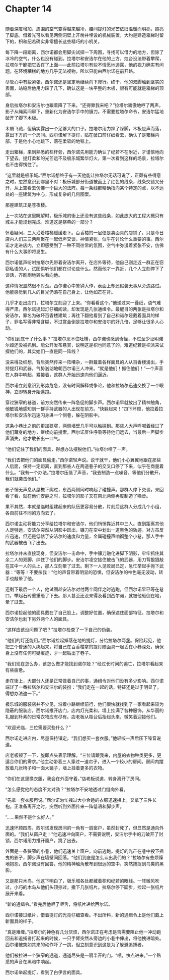 # Chapter 14

<br>
随着深度增加，周围的空气变得越来越冷，腰间提灯的光芒依旧温暖而明亮，照亮了脚底。借着光可以看见两侧洞壁上开凿并埋设的机械装置，大约是建造箱梯时留下的，枳和纪若确实非常擅长这些精巧的小机关。

每下降一段距离，西尔诺都会用脚尖试探一下周围，寻找可以借力的地方，但除了冰冷的空气，什么也没有碰到。拉塔尔和安洁尔在他的上方，烛台没法带着攀爬，拉塔尔干脆把它丢在了上面——此前拉塔尔有些不情愿地透露，他的视力确实有问题，在环境糟糕的地方几乎无法视物，所以只能由西尔诺在前开路。

尽管心中有些紧张，西尔诺还是坚定地继续向下爬行。终于，他的双脚触到坚实的表面，站稳后他用力踩了几下，确认这是一块平整的木板，很有可能就是箱梯的顶部。

身后拉塔尔和安洁尔也跟着降了下来。“还得靠我来吧？”拉塔尔骄傲地哼了两声，影子从绳索间窜下，重新化为安洁尔手中的镰刀。不需要拉塔尔命令，安洁尔猛地破开了脚下木板。

木屑飞溅，但确实露出一个足够大的口子。拉塔尔用力跺了跺脚，木板应声而落，露出下方的一个房间。西尔诺解下提灯，贴在破口前仔细看去，确认了是箱梯内部，于是他小心地跳下，落在柔软的地毯上。

走出箱梯，来到熟悉的栏杆旁，西尔诺先用能力确认了纪若不在附近，才谨慎地向下望去。提灯柔和的光芒远不及极乐城繁华灯火，第一次看到这样的场景，拉塔尔也不由得愣住了。

“这里就是极乐城。”西尔诺想终于有一天他能让拉塔尔无话可说了，正颇有些得意之时，忽然意识到哪里不对：极乐城部分街道被画上了红色的线条，线条交错又分开，从上空看去仿佛一个巨大的法阵。每一条线都精确指向某个特定的点，以不远处的一座建筑为中心，形成复杂的几何图案。

那座建筑正是苍夜楼。

上一次站在这里眺望时，极乐城的街上还没有这些线条，如此庞大的工程大概只有城主才能规划完成。难道这是祭典的一部分？

怀着疑问，三人沿着楼梯缓缓走下。百香楼的一层便是卖面具的店铺了，只是今日店内人们三三两两聚在一起低声交谈，神情紧张，似乎在讨论什么重要的事。西尔诺才走进店内，立即感受到了一种不同往常的氛围，空气中弥漫着紧张不安，仿佛有什么大事即将发生。

西尔诺低声吩咐拉塔尔先带着安洁尔离开，在店外等待，他自己则走近一群正在窃窃私语的人，试图偷听他们都在讨论些什么。然而他才一靠近，几个人立刻停下了谈话，齐刷刷地转头看向他。

这种情况显然很不对劲。西尔诺心中警钟大作，表面上却还假装无事从旁边路过。他能感觉到几人的目光仍落在自己身上，让他如芒在背。

几乎才走出店门，拉塔尔立刻迎了上来。“你看看这个。”他递过来一叠纸，语气难得严肃。西尔诺提起灯仔细阅读，却发现是几张通缉令。最醒目的两张是拉塔尔和安洁尔，罪名为破坏百香楼建筑；再往下翻他看到了自己和诺尔娅戴着面具的样子，罪名写得非常含糊，不过赏金倒是拉塔尔和安洁尔的好几倍，足够让很多人心动。

“你们到底干了什么事？”拉塔尔忍不住吐槽，西尔诺也感到奇怪，不过至少证明诺尔娅还没被抓到。能公开发布悬赏，说明这是枳也同意了的，难道纪若是枳派来试探他们的，其实她们一直是同一阵线？

没来得及细想，背后突然传来一阵嘈杂，一群戴着各样面具的人从百香楼涌出，手持提灯和武器，气势汹汹地朝西尔诺三人冲来。“就是他们！抓住他们！”一个声音在人群中响起，紧接着，这群人开始迅速向他们逼近。

西尔诺立刻意识到形势危急，没有时间解释或争论，他和拉塔尔迅速交换了一个眼神，立即转身开始逃跑。

穿过狭窄的巷道，前方突然传来一阵急促的脚步声。西尔诺早就放出了精神触角，他敏锐地感知到一群手持武器的人出现在前方。“快躲起来！”四下环顾，他拉着拉塔尔和安洁尔迅速闪身进一个侧巷，躲在阴影中。

这条小巷比之前的更加狭窄，两侧墙壁几乎可以触碰到。那些人大声呼喊着经过了他们藏身的地方，继续向前搜索。西尔诺屏住呼吸等待他们远去，当最后一声脚步声消失，他才敢长出一口气。

“他们记住了我们的面具，得想办法摆脱他们。”拉塔尔啧了一声。

“我们去把他们的面具偷走。”西尔诺轻声说。说干就干，他们小心翼翼地跟在那些人后面，保持一定距离，直到那些人在两道巷子的交叉口停了下来，似乎在商量着什么。“我有一个办法。”拉塔尔压低了声音，“我去制造一点噪音，等他们分散开，我们就袭击他们。”

影子悄无声息从屋檐下爬过，东西两侧同时响起了碰撞声。那群人停下交谈，来回看了看，就在他们安静之时，拉塔尔的影子又在南北两侧再度制造了噪音。

果不其然，本就是临时组建起来的队伍更容易分散，片刻后这群人分成几个小组，各自前往不同的方向去了。

西尔诺主动将能力分享给拉塔尔和安洁尔，他们悄悄靠近其中三人。直到距离其他人足够远，安洁尔突然从阴影中跃出，镰刀在空中划出一道黑色的轨迹。对方虽反应迅速，但还是低估了安洁尔的速度和力量，金属碰撞声响彻整个小巷，那人手中的武器被击飞了出去。

拉塔尔并未直接现身，但安洁尔一击命中，手中镰刀融化进脚下阴影，牢牢抓住其余二人的双脚，绊住了他们的脚步。安洁尔凌空接住被击飞的武器，用刀背狠狠敲在其中一人的头上，那人立刻晕了过去。剩下一人见败局已定，急忙举起手抛下武器：“等等！不要杀我！”他的声音带着明显的恐惧，但安洁尔的神色毫无波动，转手也敲晕了他。

还剩下最后一个人，他试图趁安洁尔对付两个同伴之时逃跑，但西尔诺早已等在巷口，举起石砖重重砸了下去。那人甚至还没来得及看到西尔诺，就被他砸倒在地，晕了过去。

西尔诺捡起他的面具戴在了自己脸上，调整好位置，确保遮住面部特征。拉塔尔和安洁尔也剥下另外两个人的面具。

“这样应该没问题了吧？”拉塔尔检查了一下自己的伪装。

“他们的灯还能用。”西尔诺捡起掉落在地的提灯，分给拉塔尔两盏。保险起见，他把三个昏迷的人绑起来，将自己在百香楼拿的提灯随面具一起丢在小巷深处，确保身上没有任何可疑痕迹，才一起钻出了巷子。

“我们现在怎么办，该怎么做才能找到诺尔娅？”经过长时间的逃亡，拉塔尔看起来有些疲惫。

走在街上，大部分人还是正常做着自己的事，通缉令对他们没有多少影响。西尔诺端详了一番拉塔尔和安洁尔的装扮：“我们走在一起的话，特征还是过于明显了，得想办法遮一下。”

极乐城的服装店并不少见，沿着小路继续前行，他们很快就找到了一家看起来较为隐蔽的服装店。西尔诺推开店门，店内灯光柔和，墙上挂满了各种服饰，从华丽的礼服到朴素的日常衣物应有尽有。店老板从柜台后抬起头来，微笑着迎接他们。

“欢迎光临，三位需要买些什么？”

西尔诺走进店内，尽量保持镇定。“我们想买一套衣服。”他轻咳一声后压下嗓音说道。

店老板顿了一下，旋即点头表示理解。“三位请跟我来，内屋的衣物种类更多，更适合你们的需求。”他主动带着三人穿过一道帘子，进入一个较小的房间。房间内摆放着几张椅子和一面大镜子，墙上挂着更多的衣物。

“你们在这里换衣服，我会在外面守着。”店老板说道，转身离开了房间。

“怎么感觉他的态度不太对劲？”拉塔尔不安地透过门缝向外看。

“先拿一套衣服再说。”西尔诺匆忙拽过大小合适的衣服迅速换上，又拿了三件长袍。正准备离开之时，突然听到外面传来一阵低语和脚步声。

“……果然不是什么好人。”

迅速环顾四周，西尔诺发现房间的一角有一扇窗户，虽然封死了，但显然是通向外面的。“我们从窗户走！”他迅速冲向窗户，不需要说明，安洁尔手中的刀破开了封锁，西尔诺用力推开窗户，跳了出去。

外面是一条狭窄的小巷，他们迅速关上窗户，向前逃跑。提灯的光芒在巷中投下摇曳的影子，脚步声在墙壁间回荡。“他们到底是怎么认出我们的？”拉塔尔有些烦躁地抱怨，西尔诺没有回答，他的精神触角散布到很远的空中，突然捕捉到鸟类的黑影。

又是那只木鸟。他这下明白了，极乐城各处都藏着枳和纪若的眼线。一阵微风吹过，小巧的木鸟从他们头顶掠过，撒下几张纸片。拉塔尔停下脚步，捡起一张纸片展开来看。

“新的通缉令。”看完后他咂了咂舌，将纸片递给西尔诺。

西尔诺接过纸片，借着提灯的光亮仔细查看。不出所料，新的通缉令上是他们戴上新面具的样子。

“真是难缠。”拉塔尔的神色有几分厌烦，西尔诺正在考虑是否需要阻止他一冲动跑回去和追捕者打起来的时候，一只手臂突然从旁边的小巷中伸出，将他拽进暗处。西尔诺被突如其来的动作吓了一跳，但立刻意识到这是为了躲避追捕者。

他们被拉进一个狭窄的通道，通道尽头是一扇半开的门。“啧，快点进来。”一个熟悉的声音在黑暗中响起。

西尔诺举起提灯，看到了白伊言的面具。
